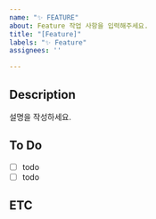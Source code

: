 ```yaml
---
name: "✨ FEATURE"
about: Feature 작업 사항을 입력해주세요.
title: "[Feature]"
labels: "✨ Feature"
assignees: ''

---
```


## Description
설명을 작성하세요.

## To Do
- [ ] todo
- [ ] todo

## ETC
